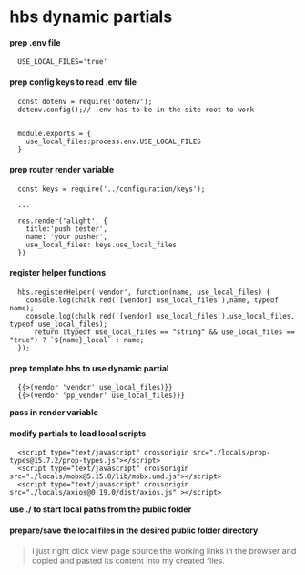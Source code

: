 # hbs dynamic partials

#### prep .env file
```
  USE_LOCAL_FILES='true'
```

#### prep config keys to read .env file
```
  const dotenv = require('dotenv');
  dotenv.config();// .env has to be in the site root to work


  module.exports = {
    use_local_files:process.env.USE_LOCAL_FILES
  }
```

#### prep router render variable
```
  const keys = require('../configuration/keys');

  ...

  res.render('alight', {
    title:'push tester',
    name: 'your pusher',
    use_local_files: keys.use_local_files
  })
```

#### register helper functions
```
  hbs.registerHelper('vendor', function(name, use_local_files) {
    console.log(chalk.red(`[vendor] use_local_files`),name, typeof name);
    console.log(chalk.red(`[vendor] use_local_files`),use_local_files, typeof use_local_files);
      return (typeof use_local_files == "string" && use_local_files == "true") ? `${name}_local` : name;
  });
```

#### prep template.hbs to use dynamic partial
```
  {{>(vendor 'vendor' use_local_files)}}
  {{>(vendor 'pp_vendor' use_local_files)}}
```
**pass in render variable**

#### modify partials to load local scripts
```
  <script type="text/javascript" crossorigin src="./locals/prop-types@15.7.2/prop-types.js"></script>
  <script type="text/javascript" crossorigin src="./locals/mobx@5.15.0/lib/mobx.umd.js"></script>
  <script type="text/javascript" crossorigin src="./locals/axios@0.19.0/dist/axios.js" ></script>
```
**use ./ to start local paths from the public folder**

#### prepare/save the local files in the desired public folder directory
> i just right click view page source the working links in the browser and copied and pasted its content into my created files.
